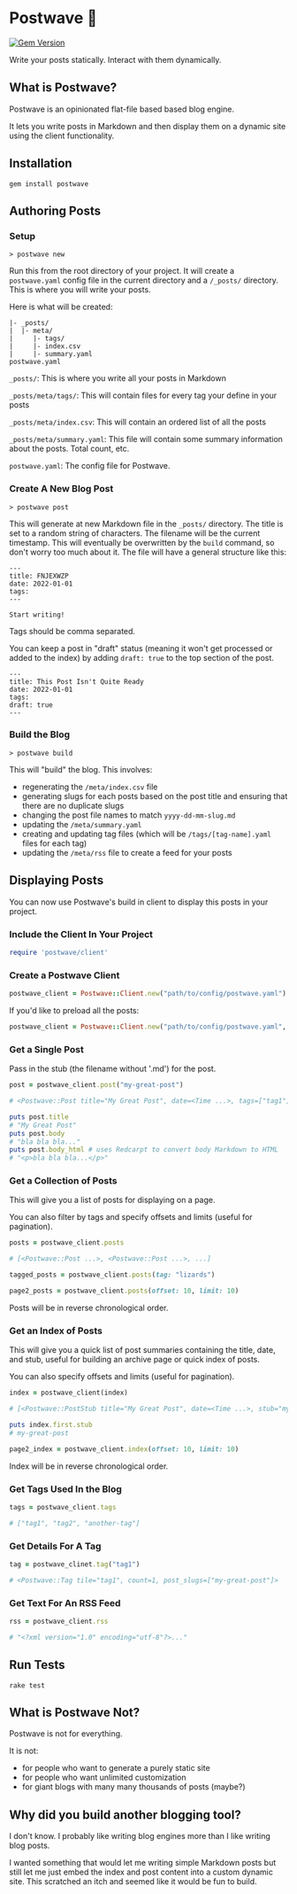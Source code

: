 # Postwave 🌊

[![Gem Version](https://badge.fury.io/rb/postwave.svg)](https://badge.fury.io/rb/postwave)

Write your posts statically. Interact with them dynamically.

## What is Postwave?

Postwave is an opinionated flat-file based based blog engine.

It lets you write posts in Markdown and then display them on a dynamic site using the client functionality.

## Installation

```
gem install postwave
```

## Authoring Posts

### Setup

```
> postwave new
```

Run this from the root directory of your project. It will create a `postwave.yaml` config file in the current directory and a `/_posts/` directory. This is where you will write your posts.

Here is what will be created:

```
|- _posts/
|  |- meta/
|     |- tags/
|     |- index.csv
|     |- summary.yaml
postwave.yaml
```

`_posts/`: This is where you write all your posts in Markdown

`_posts/meta/tags/`: This will contain files for every tag your define in your posts

`_posts/meta/index.csv`: This will contain an ordered list of all the posts

`_posts/meta/summary.yaml`: This file will contain some summary information about the posts. Total count, etc.

`postwave.yaml`: The config file for Postwave.

### Create A New Blog Post

```
> postwave post
```

This will generate at new Markdown file in the `_posts/` directory. The title is set to a random string of characters.  The filename will be the current timestamp.  This will eventually be overwritten by the `build` command, so don't worry too much about it. The file will have a general structure like this:

```
---
title: FNJEXWZP
date: 2022-01-01
tags:
---

Start writing!
```
Tags should be comma separated.

You can keep a post in "draft" status (meaning it won't get processed or added to the index) by adding `draft: true` to the top section of the post.

```
---
title: This Post Isn't Quite Ready
date: 2022-01-01
tags:
draft: true
---
```

### Build the Blog

```
> postwave build
```

This will "build" the blog. This involves:
- regenerating the `/meta/index.csv` file
- generating slugs for each posts based on the post title and ensuring that there are no duplicate slugs
- changing the post file names to match `yyyy-dd-mm-slug.md`
- updating the `/meta/summary.yaml`
- creating and updating tag files (which will be `/tags/[tag-name].yaml` files for each tag)
- updating the `/meta/rss` file to create a feed for your posts

## Displaying Posts

You can now use Postwave's build in client to display this posts in your project.

### Include the Client In Your Project

```ruby
require 'postwave/client'
```

### Create a Postwave Client
```ruby
postwave_client = Postwave::Client.new("path/to/config/postwave.yaml")
```

If you'd like to preload all the posts:
```ruby
postwave_client = Postwave::Client.new("path/to/config/postwave.yaml", preload: true)
```

### Get a Single Post

Pass in the stub (the filename without '.md') for the post.
```ruby
post = postwave_client.post("my-great-post")

# <Postwave::Post title="My Great Post", date=<Time ...>, tags=["tag1"], body="bla bla bla..">

puts post.title
# "My Great Post"
puts post.body
# "bla bla bla..."
puts post.body_html # uses Redcarpt to convert body Markdown to HTML
# "<p>bla bla bla...</p>"
```

### Get a Collection of Posts

This will give you a list of posts for displaying on a page.

You can also filter by tags and specify offsets and limits (useful for pagination).

```ruby
posts = postwave_client.posts

# [<Postwave::Post ...>, <Postwave::Post ...>, ...]

tagged_posts = postwave_client.posts(tag: "lizards")

page2_posts = postwave_client.posts(offset: 10, limit: 10)
```
Posts will be in reverse chronological order.

### Get an Index of Posts

This will give you a quick list of post summaries containing the title, date, and stub, useful for building an archive page or quick index of posts.

You can also specify offsets and limits (useful for pagination).
```ruby
index = postwave_client(index)

# [<Postwave::PostStub title="My Great Post", date=<Time ...>, stub="my-great-post">, <Postwave::PostStub ...>, ...]

puts index.first.stub
# my-great-post

page2_index = postwave_client.index(offset: 10, limit: 10)
```
Index will be in reverse chronological order.

### Get Tags Used In the Blog

```ruby
tags = postwave_client.tags

# ["tag1", "tag2", "another-tag"]
```

### Get Details For A Tag

```ruby
tag = postwave_clinet.tag("tag1")

# <Postwave::Tag tile="tag1", count=1, post_slugs=["my-great-post"]>
```

### Get Text For An RSS Feed

```ruby
rss = postwave_client.rss

# "<?xml version="1.0" encoding="utf-8"?>..."
```

## Run Tests

```
rake test
```

## What is Postwave Not?

Postwave is not for everything.

It is not:
- for people who want to generate a purely static site
- for people who want unlimited customization
- for giant blogs with many many thousands of posts (maybe?)

## Why did you build another blogging tool?

I don't know. I probably like writing blog engines more than I like writing blog posts.

I wanted something that would let me writing simple Markdown posts but still let me just embed the index and post content into a custom dynamic site. This scratched an itch and seemed like it would be fun to build.
